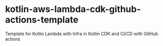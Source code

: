 # kotlin-aws-lambda-cdk-github-actions-template
Template for Kotlin Lambda with Infra in Kotlin CDK and CI/CD with GitHub actions
